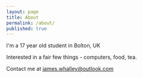 ```yaml
---
layout: page
title: About
permalink: /about/
published: true
---
```


I'm a 17 year old student in Bolton, UK

Interested in a fair few things - computers, food, tea.

Contact me at <james.whalley@outlook.com>
